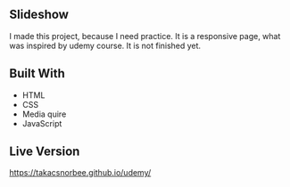 ## Slideshow
I made this project, because I need practice. It is a responsive page, what was inspired by udemy course. It is not finished yet.


## Built With

- HTML
- CSS
- Media quire
- JavaScript

## Live Version

https://takacsnorbee.github.io/udemy/